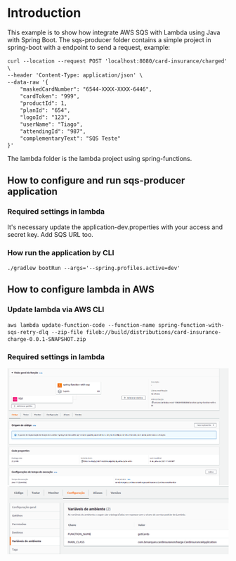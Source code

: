 # Introduction
This example is to show how integrate AWS SQS with Lambda using Java with Spring Boot.
The sqs-producer folder contains a simple project in spring-boot with a endpoint to send a request, example:

```
curl --location --request POST 'localhost:8080/card-insurance/charged' \
--header 'Content-Type: application/json' \
--data-raw '{
    "maskedCardNumber": "6544-XXXX-XXXX-6446",
    "cardToken": "999",
    "productId": 1,
    "planId": "654",
    "logoId": "123",
    "userName": "Tiago",
    "attendingId": "987",
    "complementaryText": "SQS Teste"
}'
```

The lambda folder is the lambda project using spring-functions.


## How to configure and run sqs-producer application

### Required settings in lambda
It's necessary update the application-dev.properties with your access and secret key.
Add SQS URL too.

### How run the application by CLI
```
./gradlew bootRun --args='--spring.profiles.active=dev'
```

## How to configure lambda in AWS

### Update lambda via AWS CLI
```
aws lambda update-function-code --function-name spring-function-with-sqs-retry-dlq --zip-file fileb://build/distributions/card-insurance-charge-0.0.1-SNAPSHOT.zip
```

### Required settings in lambda
![image-1](lambda/image-1.png)
![image-2](lambda/image-2.png)
